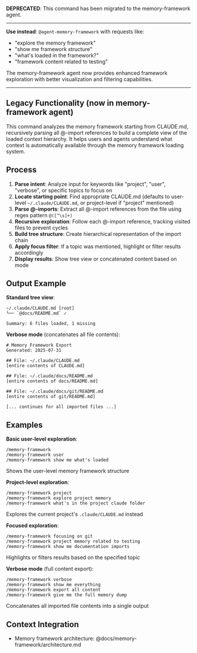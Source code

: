 **DEPRECATED**: This command has been migrated to the memory-framework agent.

---

**Use instead**: `@agent-memory-framework` with requests like:
- "explore the memory framework"
- "show me framework structure"
- "what's loaded in the framework?"
- "framework content related to testing"

The memory-framework agent now provides enhanced framework exploration with better visualization and filtering capabilities.

---

## Legacy Functionality (now in memory-framework agent)

This command analyzes the memory framework starting from CLAUDE.md, recursively parsing all @-import references to build a complete view of the loaded context hierarchy. It helps users and agents understand what context is automatically available through the memory framework loading system.

## Process

1. **Parse intent**: Analyze input for keywords like "project", "user", "verbose", or specific topics to focus on
2. **Locate starting point**: Find appropriate CLAUDE.md (defaults to user-level `~/.claude/CLAUDE.md`, or project-level if "project" mentioned)
3. **Parse @-imports**: Extract all @-import references from the file using regex pattern `@([^\s]+)`
4. **Recursive exploration**: Follow each @-import reference, tracking visited files to prevent cycles
5. **Build tree structure**: Create hierarchical representation of the import chain
6. **Apply focus filter**: If a topic was mentioned, highlight or filter results accordingly
7. **Display results**: Show tree view or concatenated content based on mode

## Output Example

**Standard tree view**:
```
~/.claude/CLAUDE.md [root]
└── `@docs/README.md` ✓

Summary: 6 files loaded, 1 missing
```

**Verbose mode** (concatenates all file contents):
```
# Memory Framework Export
Generated: 2025-07-31

## File: ~/.claude/CLAUDE.md
[entire contents of CLAUDE.md]

## File: ~/.claude/docs/README.md
[entire contents of docs/README.md]

## File: ~/.claude/docs/git/README.md
[entire contents of git/README.md]

[... continues for all imported files ...]
```

## Examples

**Basic user-level exploration**:
```
/memory-framework
/memory-framework user
/memory-framework show me what's loaded
```
Shows the user-level memory framework structure

**Project-level exploration**:
```
/memory-framework project
/memory-framework explore project memory
/memory-framework what's in the project claude folder
```
Explores the current project's `.claude/CLAUDE.md` instead

**Focused exploration**:
```
/memory-framework focusing on git
/memory-framework project memory related to testing
/memory-framework show me documentation imports
```
Highlights or filters results based on the specified topic

**Verbose mode** (full content export):
```
/memory-framework verbose
/memory-framework show me everything
/memory-framework export all content
/memory-framework give me the full memory dump
```
Concatenates all imported file contents into a single output

## Context Integration

- Memory framework architecture: @docs/memory-framework/architecture.md